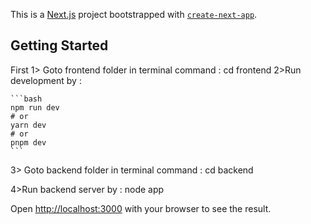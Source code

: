 This is a [Next.js](https://nextjs.org/) project bootstrapped with [`create-next-app`](https://github.com/vercel/next.js/tree/canary/packages/create-next-app).

## Getting Started

First
1> Goto frontend folder in terminal
command : cd frontend
2>Run development by :

    ```bash
    npm run dev
    # or
    yarn dev
    # or
    pnpm dev
    ```

3> Goto backend folder in terminal
command : cd backend

4>Run backend server by :
node app

Open [http://localhost:3000](http://localhost:3000) with your browser to see the result.
